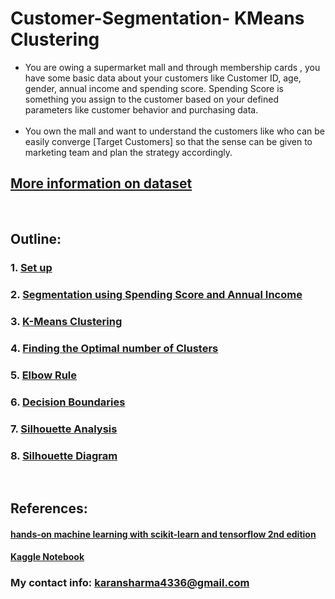 # Customer-Segmentation- KMeans Clustering
<ul>
<li>You are owing a supermarket mall and through membership cards , you have some basic data about your customers like Customer ID, age, gender, annual income and spending score.
Spending Score is something you assign to the customer based on your defined parameters like customer behavior and purchasing data.</li>
<br>
<li>You own the mall and want to understand the customers like who can be easily converge [Target Customers] so that the sense can be given to marketing team and plan the strategy accordingly.</li>
</ul>

##  __[More information on dataset](https://www.kaggle.com/vjchoudhary7/customer-segmentation-tutorial-in-python)__ 
<br><h2>Outline: </h2>

### 1. [Set up](https://github.com/KaranSharma18/Customer-Segmentation-/blob/main/Mall%20Customer%20Segmentation.ipynb)
### 2. [Segmentation using Spending Score and Annual Income](https://github.com/KaranSharma18/Customer-Segmentation-/blob/main/Mall%20Customer%20Segmentation.ipynb)
### 3. [K-Means Clustering ](https://github.com/KaranSharma18/Customer-Segmentation-/blob/main/Mall%20Customer%20Segmentation.ipynb)
### 4. [Finding the Optimal number of Clusters](https://github.com/KaranSharma18/Customer-Segmentation-/blob/main/Mall%20Customer%20Segmentation.ipynb)
### 5. [Elbow Rule](https://github.com/KaranSharma18/Customer-Segmentation-/blob/main/Mall%20Customer%20Segmentation.ipynb)
### 6. [Decision Boundaries](https://github.com/KaranSharma18/Customer-Segmentation-/blob/main/Mall%20Customer%20Segmentation.ipynb)
### 7. [Silhouette Analysis](https://github.com/KaranSharma18/Customer-Segmentation-/blob/main/Mall%20Customer%20Segmentation.ipynb)
### 8. [Silhouette Diagram](https://github.com/KaranSharma18/Customer-Segmentation-/blob/main/Mall%20Customer%20Segmentation.ipynb)
<br><h2>References: </h2>
#### __[hands-on machine learning with scikit-learn and tensorflow 2nd edition](https://github.com/ageron/handson-ml2)__

#### __[Kaggle Notebook](https://www.kaggle.com/kushal1996/customer-segmentation-k-means-analysis)__


### **My contact info**: karansharma4336@gmail.com
